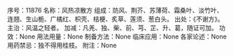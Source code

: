 序号：11876
名称：风热凉散方
组成：防风、荆芥、苏薄荷、霜桑叶、淡竹叶、连翘、生山栀、广橘红、枳壳、桔梗、炙草、莲须、葱白头。
出处：《不谢方》。
主治：风温之轻者。
加减：凡羌、独、柴、前、芎、芷、升、葛，随证可加。
功效：None
用法用量：None
制备方法：None
临床应用：None
各家论述：None
用药禁忌：独不得用桂枝。
附注：None
